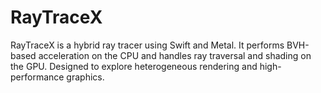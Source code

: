 # RayTraceX
RayTraceX is a hybrid ray tracer using Swift and Metal. It performs BVH-based acceleration on the CPU and handles ray traversal and shading on the GPU. Designed to explore heterogeneous rendering and high-performance graphics.
